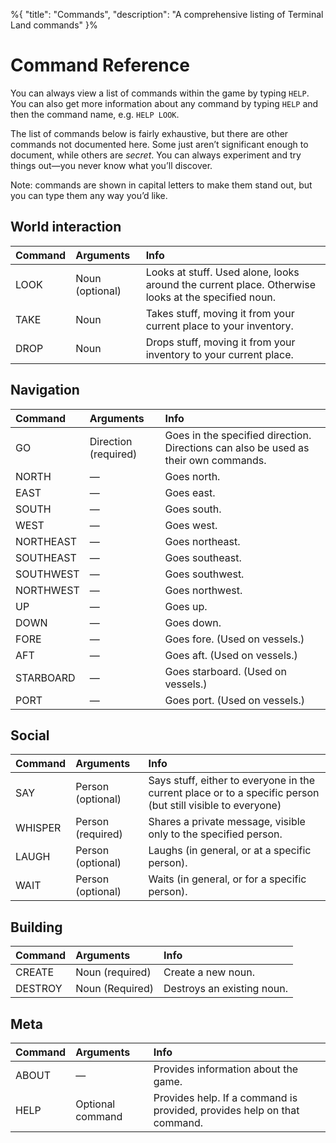 %{
	"title": "Commands",
	"description": "A comprehensive listing of Terminal Land commands"
}%

# Command Reference

You can always view a list of commands within the game by typing `HELP`. You can also get more information about any command by typing `HELP` and then the command name, e.g. `HELP LOOK`.

The list of commands below is fairly exhaustive, but there are other commands not documented here. Some just aren’t significant enough to document, while others are _secret_. You can always experiment and try things out—you never know what you’ll discover.

Note: commands are shown in capital letters to make them stand out, but you can type them any way you’d like.

## World interaction

| Command | Arguments | Info |
|  :--- |  :--- |  :--- |
| LOOK | Noun (optional) | Looks at stuff. Used alone, looks around the current place. Otherwise looks at the specified noun.
| TAKE | Noun | Takes stuff, moving it from your current place to your inventory.
| DROP | Noun | Drops stuff, moving it from your inventory to your current place.

## Navigation

| Command | Arguments | Info |
|  :--- |  :--- |  :--- |
| GO | Direction (required) | Goes in the specified direction. Directions can also be used as their own commands.
| NORTH | — | Goes north.
| EAST | — | Goes east.
| SOUTH | — | Goes south.
| WEST | — | Goes west.
| NORTHEAST | — | Goes northeast.
| SOUTHEAST | — | Goes southeast.
| SOUTHWEST | — | Goes southwest.
| NORTHWEST | — | Goes northwest.
| UP | — | Goes up.
| DOWN | — | Goes down.
| FORE | — | Goes fore. (Used on vessels.)
| AFT | — | Goes aft. (Used on vessels.)
| STARBOARD | — | Goes starboard. (Used on vessels.)
| PORT | — | Goes port. (Used on vessels.)

## Social

| Command | Arguments | Info |
|  :--- |  :--- |  :--- |
| SAY | Person (optional) | Says stuff, either to everyone in the current place or to a specific person (but still visible to everyone)
| WHISPER | Person (required) | Shares a private message, visible only to the specified person.
| LAUGH | Person (optional) | Laughs (in general, or at a specific person).
| WAIT | Person (optional) | Waits (in general, or for a specific person).

## Building

| Command | Arguments | Info |
|  :--- |  :--- |  :--- |
| CREATE | Noun (required) | Create a new noun.
| DESTROY | Noun (Required) | Destroys an existing noun.

## Meta

| Command | Arguments | Info |
|  :--- |  :--- |  :--- |
| ABOUT | — | Provides information about the game.
| HELP | Optional command | Provides help. If a command is provided, provides help on that command.
